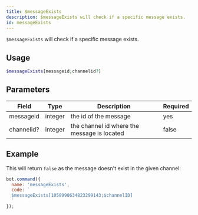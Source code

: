 ```yaml
---
title: $messageExists 
description: $messageExists will check if a specific message exists.
id: messageExists
---
```


`$messageExists` will check if a specific message exists.

## Usage

```php
$messageExists[messageid;channelid?]
```

## Parameters 


| Field      | Type    | Description                                 | Required |
| ---------- | ------- | ------------------------------------------- | -------- |
| messageid  | integer | the id of the message                       | yes      |
| channelid? | integer | the channel id where the message is located | false       |


## Example

This will return `false` as the message doesn't exist in the given channel:

```javascript
bot.command({
  name: 'messageExists',
  code: `
  $messageExists[1058998634823299143;$channelID]
  `
});
```

